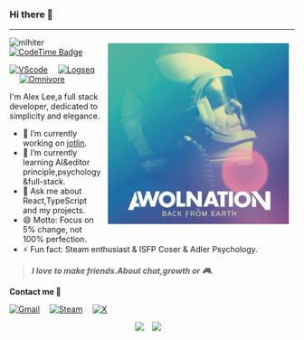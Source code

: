 ### Hi there 👋

---

<img align="right" height="320px" style="margin:10px" src="https://raw.githubusercontent.com/mlhiter/typora-images/master/202404290039041.png"/>

![mlhiter](https://komarev.com/ghpvc/?username=mlhiter)&emsp;
[![CodeTime Badge](https://img.shields.io/endpoint?style=social&color=222&url=https%3A%2F%2Fapi.codetime.dev%2Fshield%3Fid%3D19254%26project%3D%26in=0)](https://codetime.dev)&emsp;

[![VScode](https://img.shields.io/badge/Coding-VS%20Code-blue)](https://code.visualstudio.com/)&emsp;
[![Logseq](https://img.shields.io/badge/Writing-Logseq-blue)](https://logseq.com/)&emsp;
[![Omnivore](https://img.shields.io/badge/Reading-Omnivore-blue)](https://omnivore.app/)&emsp;

I'm Alex Lee,a full stack developer, dedicated to simplicity and elegance.

- 🔭 I’m currently working on [jotlin](https://github.com/labring/jotlin).
- 🌱 I’m currently learning AI&editor principle,psychology&full-stack.
- 💬 Ask me about React,TypeScript and my projects.
- 😄 Motto: Focus on 5% change, not 100% perfection.
- ⚡ Fun fact: Steam enthusiast & ISFP Coser & Adler Psychology.

> **_I love to make friends.About chat,growth or 🎮._**

**Contact me 👀**

[![Gmail](https://img.shields.io/badge/-mlhiter955%40gmail.com-c14438?style=flat&logo=Gmail&logoColor=white)](mailto:mlhiter955@gmail.com)&emsp;
[![Steam](https://img.shields.io/badge/-mlhiter-155285?logo=steam)](https://steamcommunity.com/profiles/76561199213817731)&emsp;
[![X](https://img.shields.io/badge/-Alex_Lee-1D9BF0?logo=X)](https://twitter.com/mlhiter)&emsp;

<div style="display: flex; justify-content: center;">
  <img height="161px" src="https://github-readme-stats.vercel.app/api?username=mlhiter&hide_title=true&show_icons=true&line_height=21" />&emsp;
  <img height="161px" src="https://github-readme-stats.vercel.app/api/top-langs/?username=mlhiter&layout=compact" />&emsp;
</div>
